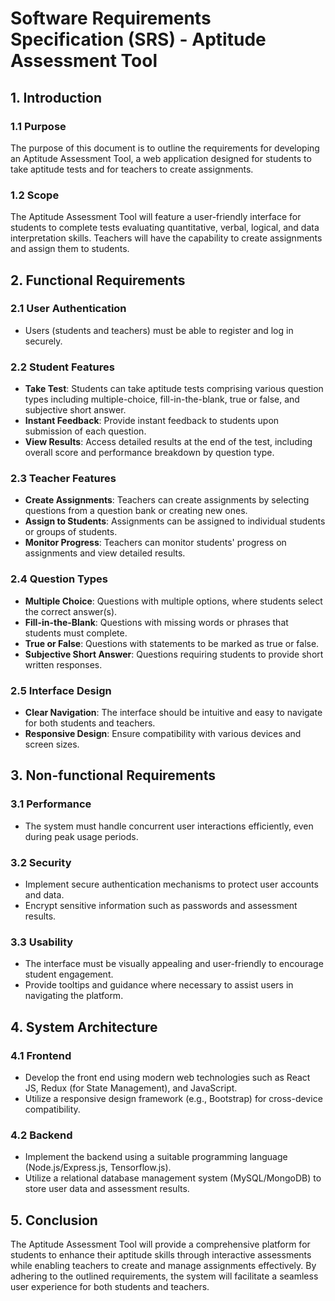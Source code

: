# Software Requirements Specification (SRS) - Aptitude Assessment Tool

## 1. Introduction

### 1.1 Purpose
The purpose of this document is to outline the requirements for developing an Aptitude Assessment Tool, a web application designed for students to take aptitude tests and for teachers to create assignments.

### 1.2 Scope
The Aptitude Assessment Tool will feature a user-friendly interface for students to complete tests evaluating quantitative, verbal, logical, and data interpretation skills. Teachers will have the capability to create assignments and assign them to students.

## 2. Functional Requirements

### 2.1 User Authentication
- Users (students and teachers) must be able to register and log in securely.

### 2.2 Student Features
- **Take Test**: Students can take aptitude tests comprising various question types including multiple-choice, fill-in-the-blank, true or false, and subjective short answer.
- **Instant Feedback**: Provide instant feedback to students upon submission of each question.
- **View Results**: Access detailed results at the end of the test, including overall score and performance breakdown by question type.

### 2.3 Teacher Features
- **Create Assignments**: Teachers can create assignments by selecting questions from a question bank or creating new ones.
- **Assign to Students**: Assignments can be assigned to individual students or groups of students.
- **Monitor Progress**: Teachers can monitor students' progress on assignments and view detailed results.

### 2.4 Question Types
- **Multiple Choice**: Questions with multiple options, where students select the correct answer(s).
- **Fill-in-the-Blank**: Questions with missing words or phrases that students must complete.
- **True or False**: Questions with statements to be marked as true or false.
- **Subjective Short Answer**: Questions requiring students to provide short written responses.

### 2.5 Interface Design
- **Clear Navigation**: The interface should be intuitive and easy to navigate for both students and teachers.
- **Responsive Design**: Ensure compatibility with various devices and screen sizes.

## 3. Non-functional Requirements

### 3.1 Performance
- The system must handle concurrent user interactions efficiently, even during peak usage periods.

### 3.2 Security
- Implement secure authentication mechanisms to protect user accounts and data.
- Encrypt sensitive information such as passwords and assessment results.

### 3.3 Usability
- The interface must be visually appealing and user-friendly to encourage student engagement.
- Provide tooltips and guidance where necessary to assist users in navigating the platform.

## 4. System Architecture

### 4.1 Frontend
- Develop the front end using modern web technologies such as React JS, Redux (for State Management), and JavaScript.
- Utilize a responsive design framework (e.g., Bootstrap) for cross-device compatibility.

### 4.2 Backend
- Implement the backend using a suitable programming language (Node.js/Express.js, Tensorflow.js).
- Utilize a relational database management system (MySQL/MongoDB) to store user data and assessment results.

## 5. Conclusion

The Aptitude Assessment Tool will provide a comprehensive platform for students to enhance their aptitude skills through interactive assessments while enabling teachers to create and manage assignments effectively. By adhering to the outlined requirements, the system will facilitate a seamless user experience for both students and teachers.

